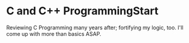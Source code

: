 # C and C++ ProgrammingStart
Reviewing C Programming many years after;
fortifying my logic, too. I'll come up with more than basics ASAP.
